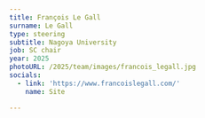 ```yaml
---
title: François Le Gall
surname: Le Gall
type: steering
subtitle: Nagoya University
job: SC chair
year: 2025
photoURL: /2025/team/images/francois_legall.jpg
socials:
  - link: 'https://www.francoislegall.com/'
    name: Site

---
```

